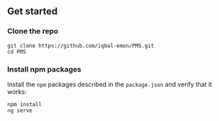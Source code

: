 

## Get started

### Clone the repo

```shell
git clone https://github.com/iqbal-emon/PMS.git
cd PMS
```

### Install npm packages

Install the `npm` packages described in the `package.json` and verify that it works:

```shell
npm install
ng serve
```
